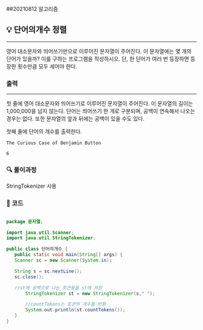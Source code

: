 ##20210812 알고리즘

## 💡 단어의개수 정렬
---
영어 대소문자와 띄어쓰기만으로 이루어진 문자열이 주어진다. 이 문자열에는 몇 개의 단어가 있을까? 이를 구하는 프로그램을 작성하시오. 단, 한 단어가 여러 번 등장하면 등장한 횟수만큼 모두 세어야 한다.

### 출력
---
첫 줄에 영어 대소문자와 띄어쓰기로 이루어진 문자열이 주어진다. 이 문자열의 길이는 1,000,000을 넘지 않는다. 단어는 띄어쓰기 한 개로 구분되며, 공백이 연속해서 나오는 경우는 없다. 또한 문자열의 앞과 뒤에는 공백이 있을 수도 있다.


첫째 줄에 단어의 개수를 출력한다.
```
The Curious Case of Benjamin Button
```
```
6
```
### 🔍 풀이과정
StringTokenizer 사용




 ###  👻 코드 

 ```java

package 문자열;

import java.util.Scanner;
import java.util.StringTokenizer;

public class 단어의개수 {
    public static void main(String[] args) {
    Scanner sc = new Scanner(System.in);

    String s = sc.nextLine();
    sc.close();

    //st에 공백으로 나눈 토큰들을 st에 저장
        StringTokenizer st = new StringTokenizer(s," ");

        //countTokens는 토큰의 개수를 반환
        System.out.println(st.countTokens());
    }
}


```

 
 
